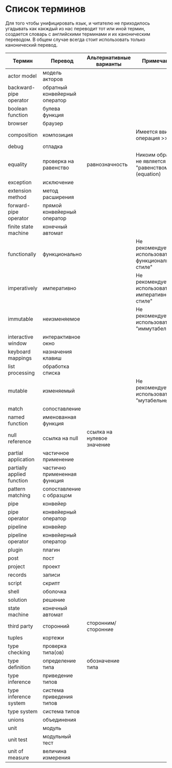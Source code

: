 Список терминов
===============

Для того чтобы унифицировать язык, и читателю не приходилось угадывать как какждый из нас переводит тот или иной термин, создается словарь с английскими терминами и их каноническим переводом.
В общем случае всегда стоит использовать только канонический перевод. 

| Термин                    | Перевод                       | Альтернативные варианты   | Примечание                                                |
| --------------------------| ------------------------------| --------------------------| ----------------------------------------------------------|
| actor model               | модель акторов                |                           |                                                           |
| backward-pipe operator    | обратный конвейерный оператор |                           |                                                           |
| boolean function          | булева функция                |                           |                                                           |
| browser                   | браузер                       |                           |                                                           |
| composition               | композиция                    |                           | Имеется ввиде операция >> в F#                            |
| debug                     | отладка                       |                           |                                                           |
| equality                  | проверка на равенство         | равнозначность            | Никоим образом не является "равенством"(equation)         |
| exception                 | исключение                    |                           |                                                           |
| extension method          | метод расширения              |                           |                                                           |
| forward-pipe operator     | прямой конвейерный оператор   |                           |                                                           |
| finite state machine      | конечный автомат              |                           |                                                           |
| functionally              | функционально                 |                           | Не рекомендуется использовать "в функциональном стиле"    |
| imperatively              | императивно                   |                           | Не рекомендуется использовать "в императивном стиле"      |
| immutable                 | неизменяемое                  |                           | Не рекомендуется использовать "иммутабельный"             |
| interactive window        | интерактивное окно            |                           |                                                           |
| keyboard mappings         | назначения клавиш             |                           |                                                           |
| list processing           | обработка списка              |                           |                                                           |
| mutable                   | изменяемый                    |                           | Не рекомендуется использовать "мутабельный"               |
| match                     | сопоставление                 |                           |                                                           |
| named function            | именованная функция           |                           |                                                           |
| null reference            | ссылка на null                | ссылка на нулевое значение|                                                           |
| partial application       | частичное применение          |                           |                                                           |
| partially applied function| частично примененная функция  |                           |                                                           |
| pattern matching          | сопоставление с образцом      |                           |                                                           |
| pipe                      | конвейер                      |                           |                                                           |
| pipe operator             | конвейерный оператор          |                           |                                                           |
| pipeline                  | конвейер                      |                           |                                                           |
| pipeline operator         | конвейерный оператор          |                           |                                                           |
| plugin                    | плагин                        |                           |                                                           |
| post                      | пост                          |                           |                                                           |
| project                   | проект                        |                           |                                                           |
| records                   | записи                        |                           |                                                           |
| script                    | скрипт                        |                           |                                                           |
| shell                     | оболочка                      |                           |                                                           |
| solution                  | решение                       |                           |                                                           |
| state machine             | конечный автомат              |                           |                                                           |
| third party               | сторонний                     | сторонним/сторонние       |                                                           |
| tuples                    | кортежи                       |                           |                                                           |
| type checking             | проверка типа(ов)             |                           |                                                           |
| type definition           | определение типа              | обозначение типа          |                                                           |
| type inference            | приведение типов              |                           |                                                           |
| type inference system     | система приведения типов      |                           |                                                           |
| type system               | система типов                 |                           |                                                           |
| unions                    | объединения                   |                           |                                                           |
| unit                      | модуль                        |                           |                                                           |
| unit test                 | модульный тест                |                           |                                                           |
| unit of measure           | величина измерения            |                           |                                                           |
